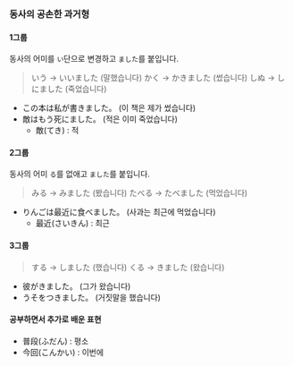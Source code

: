 ### 동사의 공손한 과거형

#### 1그룹

동사의 어미를 `い`단으로 변경하고 `ました`를 붙입니다.

> いう -> いいました (말했습니다)
> かく -> かきました (썼습니다)
> しぬ -> しにました (죽었습니다)

- この本は私が書きました。 (이 책은 제가 썼습니다)
- 敵はもう死にました。 (적은 이미 죽었습니다)
  - 敵(てき) : 적

#### 2그룹

동사의 어미 `る`를 없애고 `ました`를 붙입니다.

> みる -> みました (봤습니다)
> たべる -> たべました (먹었습니다)

- りんごは最近に食べました。 (사과는 최근에 먹었습니다)
  - 最近(さいきん) : 최근

#### 3그룹

> する -> しました (했습니다)
> くる -> きました (왔습니다)

- 彼がきました。 (그가 왔습니다)
- うそをつきました。 (거짓말을 했습니다)

#### 공부하면서 추가로 배운 표현

- 普段(ふだん) : 평소
- 今回(こんかい) : 이번에
